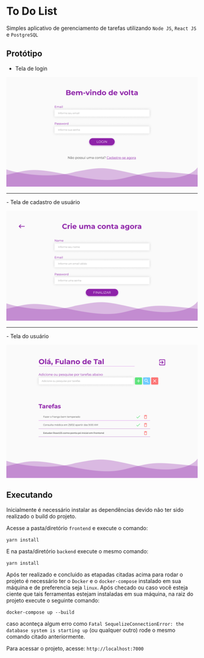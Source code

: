 # To Do List
Simples aplicativo de gerenciamento de tarefas utilizando `Node JS`, `React JS` e `PostgreSQL`

## Protótipo
- Tela de login
<p align="center">
  <img width="700" src="prototipo/Login.png">
</p>

<hr>
- Tela de cadastro de usuário
<p align="center">
  <img width="700" src="prototipo/Cadastro.png">
</p>

<hr>
- Tela do usuário
<p align="center">
  <img width="700" src="prototipo/Usuario.png">
</p>

## Executando
Inicialmente é necessário instalar as dependências devido não ter sido realizado o build do projeto.

Acesse a pasta/diretório `frontend` e execute o comando:
```
yarn install
```
E na pasta/diretório `backend` execute o mesmo comando:
```
yarn install
```

Após ter realizado e concluido as etapadas citadas acima para rodar o projeto é necessário ter o `Docker` e o `docker-compose` instalado em sua máquina e de preferencia seja `linux`. Após checado ou caso você esteja ciente que tais ferramentas estejam instaladas em sua máquina, na raiz do projeto execute o seguinte comando:
```
docker-compose up --build
```
caso aconteça algum erro como `Fatal SequelizeConnectionError: the database system is starting up` (ou qualquer outro) rode o mesmo comando citado anteriormente.

Para acessar o projeto, acesse: `http://localhost:7000`